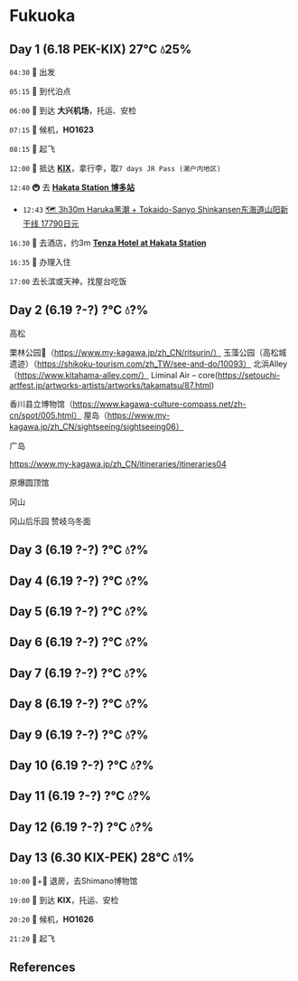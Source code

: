 # Fukuoka

## Day 1 (6.18 PEK-KIX) 27℃ 💧25%

`04:30` 🚗 出发

`05:15` 🚗 到代泊点

`06:00` 🚗 到达 **大兴机场**，托运、安检

`07:15` 💺 候机，**HO1623**

`08:15` 🛫 起飞

`12:00` 🛬 抵达 [**KIX**](https://goo.gl/maps/d6hvxZWniCJ2)，拿行李，取`7 days JR Pass (濑户内地区)`

`12:40` 🚇 去 [**Hakata Station 博多站**](https://maps.app.goo.gl/pd3EdJDkuy2QiNmg6)
  - `12:43` [🗺 3h30m Haruka黑潮 + Tokaido-Sanyo Shinkansen东海道山阳新干线 17790日元](https://maps.app.goo.gl/po6BDH52roF3TFcb9)

`16:30` 🚶‍ 去酒店，约3m [**Tenza Hotel at Hakata Station**](https://www.booking.com/Share-KeLray)

`16:35` 🏨 办理入住

`17:00` 去长滨或天神，找屋台吃饭

## Day 2 (6.19 ?-?) ?℃ 💧?%

高松

栗林公园🌟（https://www.my-kagawa.jp/zh_CN/ritsurin/）
玉藻公园（高松城遗迹）（https://shikoku-tourism.com/zh_TW/see-and-do/10093）
北浜Alley（https://www.kitahama-alley.com/）
Liminal Air – core(https://setouchi-artfest.jp/artworks-artists/artworks/takamatsu/87.html)

香川县立博物馆（https://www.kagawa-culture-compass.net/zh-cn/spot/005.html）
屋岛（https://www.my-kagawa.jp/zh_CN/sightseeing/sightseeing06）


广岛

https://www.my-kagawa.jp/zh_CN/itineraries/itineraries04

原爆圆顶馆


冈山

冈山后乐园
赞岐乌冬面

## Day 3 (6.19 ?-?) ?℃ 💧?%

## Day 4 (6.19 ?-?) ?℃ 💧?%

## Day 5 (6.19 ?-?) ?℃ 💧?%

## Day 6 (6.19 ?-?) ?℃ 💧?%

## Day 7 (6.19 ?-?) ?℃ 💧?%

## Day 8 (6.19 ?-?) ?℃ 💧?%

## Day 9 (6.19 ?-?) ?℃ 💧?%

## Day 10 (6.19 ?-?) ?℃ 💧?%

## Day 11 (6.19 ?-?) ?℃ 💧?%

## Day 12 (6.19 ?-?) ?℃ 💧?%

## Day 13 (6.30 KIX-PEK) 28℃ 💧1%

`10:00` 🚌+🚶‍ 退房，去Shimano博物馆

`19:00` 🚗 到达 **KIX**，托运、安检

`20:20` 💺 候机，**HO1626**

`21:20` 🛫 起飞

## References

